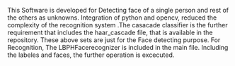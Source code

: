 This Software is developed for Detecting face of a single person and rest of the others as unknowns.
Integration of python and opencv, reduced the complexity of the recognition system .The casacade classifier is the further requirement that includes the haar_cascade file, that is available in the repository.
These above sets are just for the Face detecting purpose. For Recognition, The LBPHFacerecognizer is included in the main file. Including the labeles and faces, the further operation is excecuted.

